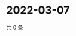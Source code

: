 # 2022-03-07

共 0 条

<!-- BEGIN WEIBO -->
<!-- 最后更新时间 Mon Mar 07 2022 11:15:41 GMT+0800 (China Standard Time) -->

<!-- END WEIBO -->
